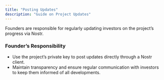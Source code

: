 ```yaml
---
title: "Posting Updates"
description: "Guide on Project Updates"
---
```


Founders are responsible for regularly updating investors on the project’s progress via Nostr.

### Founder’s Responsibility

* Use the project’s private key to post updates directly through a Nostr client.
* Maintain transparency and ensure regular communication with investors to keep them informed of all developments.
